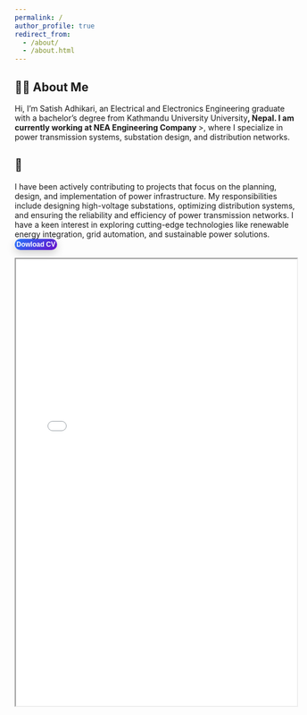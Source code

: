 ```yaml
---
permalink: /
author_profile: true
redirect_from: 
  - /about/
  - /about.html
---
```

## 👨‍🎓 About Me
Hi, I’m Satish Adhikari, an Electrical and Electronics Engineering graduate with a bachelor’s degree from  <a href="https://elec.ku.edu.np//" style="text-decoration:none;"> Kathmandu University University</a>**, Nepal. I am currently working at <a href="https://www.neaec.com.np/en/home" style="text-decoration:none;"> NEA Engineering Company </a>** >, where I specialize in power transmission systems, substation design, and distribution networks.<br>

## 🎯
I have been actively contributing to projects that focus on the planning, design, and implementation of power infrastructure. My responsibilities include designing high-voltage substations, optimizing distribution systems, and ensuring the reliability and efficiency of power transmission networks. I have a keen interest in exploring cutting-edge technologies like renewable energy integration, grid automation, and sustainable power solutions.<br>
<a href="../files/CV - Satish Adhikari.pdf" target="_blank">
  <button style="
    display: inline-block;
    padding: 3px 3px;
    color: #fff;
    font-size: 12px;
    font-weight: bold;
    background: linear-gradient(135deg, #2575fc, #6a11cb); /* Blue gradient */
    border: none;
    border-radius: 50px;
    cursor: pointer;
    transition: all 0.4s ease; /* Smooth transition */
    box-shadow: 0 5px 15px rgba(0, 0, 0, 0.2);
    position: relative;
    overflow: hidden;
  " 
  onmouseover="this.style.background='linear-gradient(135deg, #00c851, #33b5e5)'; this.style.transform='translateY(-5px)'; this.style.boxShadow='0 10px 20px rgba(0, 0, 0, 0.3)';" 
  onmouseout="this.style.background='linear-gradient(135deg, #2575fc, #6a11cb)'; this.style.transform='translateY(0)'; this.style.boxShadow='0 5px 15px rgba(0, 0, 0, 0.2)';">
    <span style="position: relative; z-index: 1;">Dowload CV</span>
  </button>
</a>
<!-- 📜 Inline CV Preview -->
<iframe src="{{ '/files/CV - Satish Adhikari.pdf' | relative_url }}" width="100%" height="800px">
  <p>Your browser does not support iframes. Click <a href="{{ '/assets/files/Zahidul_CV.pdf' | relative_url }}">here</a> to view the CV.</p>
</iframe>





